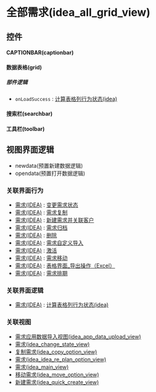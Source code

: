 # 全部需求(idea_all_grid_view)  <!-- {docsify-ignore-all} -->



## 控件
#### CAPTIONBAR(captionbar)
#### 数据表格(grid)

##### 部件逻辑
* `onLoadSuccess` : [计算表格列行为状态(idea)](module/ProdMgmt/idea/uilogic/calc_column_action_state)
#### 搜索栏(searchbar)
#### 工具栏(toolbar)

## 视图界面逻辑
  * newdata(预置新建数据逻辑)
  * opendata(预置打开数据逻辑)


### 关联界面行为
  * [需求(IDEA)](module/ProdMgmt/idea) : [变更需求状态](module/ProdMgmt/idea#界面行为)
  * [需求(IDEA)](module/ProdMgmt/idea) : [需求复制](module/ProdMgmt/idea#界面行为)
  * [需求(IDEA)](module/ProdMgmt/idea) : [新建需求并关联客户](module/ProdMgmt/idea#界面行为)
  * [需求(IDEA)](module/ProdMgmt/idea) : [需求归档](module/ProdMgmt/idea#界面行为)
  * [需求(IDEA)](module/ProdMgmt/idea) : [删除](module/ProdMgmt/idea#界面行为)
  * [需求(IDEA)](module/ProdMgmt/idea) : [需求自定义导入](module/ProdMgmt/idea#界面行为)
  * [需求(IDEA)](module/ProdMgmt/idea) : [激活](module/ProdMgmt/idea#界面行为)
  * [需求(IDEA)](module/ProdMgmt/idea) : [需求移动](module/ProdMgmt/idea#界面行为)
  * [需求(IDEA)](module/ProdMgmt/idea) : [表格界面_导出操作（Excel）](module/ProdMgmt/idea#界面行为)
  * [需求(IDEA)](module/ProdMgmt/idea) : [需求排期](module/ProdMgmt/idea#界面行为)

### 关联界面逻辑
  * [需求(IDEA)](module/ProdMgmt/idea) : [计算表格列行为状态(idea)](module/ProdMgmt/idea/uilogic/calc_column_action_state)

### 关联视图
  * [需求应用数据导入视图(idea_app_data_upload_view)](app/view/idea_app_data_upload_view)
  * [需求(idea_change_state_view)](app/view/idea_change_state_view)
  * [复制需求(idea_copy_option_view)](app/view/idea_copy_option_view)
  * [需求(idea_idea_re_plan_option_view)](app/view/idea_idea_re_plan_option_view)
  * [需求(idea_main_view)](app/view/idea_main_view)
  * [移动需求(idea_move_option_view)](app/view/idea_move_option_view)
  * [新建需求(idea_quick_create_view)](app/view/idea_quick_create_view)

<script>
 const { createApp } = Vue
  createApp({
    data() {
      return {

      }
    }
  }).use(ElementPlus).mount('#app')
</script>